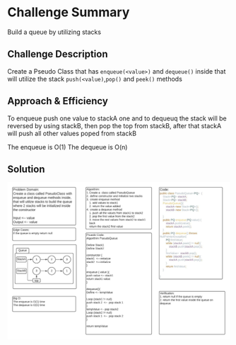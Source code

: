 # Challenge Summary

Build a queue by utilizing stacks

## Challenge Description

Create a Pseudo Class that has `enqueue(<value>)` and `dequeue()` inside that will utilize the stack `push(<value)`,`pop()` and `peek()` methods

## Approach & Efficiency

To enqueue push one value to stackA one and to dequeuq the stack will be reversed by using stackB, then pop the top from stackB, after that stackA will push all other values poped from stackB

The enqueue is O(1)
The dequeue is O(n)

## Solution

![queue with Stack ](https://github.com/anassawalha95/data-structures-and-algorithms/blob/main/challenges/assests/queueWithStack.jpeg)
